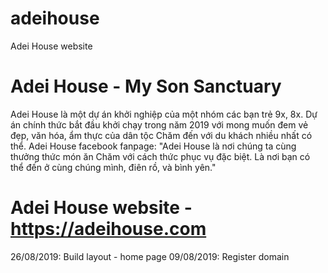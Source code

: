 # adeihouse
Adei House website

# Adei House - My Son Sanctuary
Adei House là một dự án khởi nghiệp của một nhóm các bạn trẻ 9x, 8x. Dự án chính thức bắt đầu khởi chạy trong năm 2019 với mong muốn đem vẻ đẹp, văn hóa, ẩm thực của dân tộc Chăm đến với du khách nhiều nhất có thể.
Adei House facebook fanpage: "Adei House là nơi chúng ta cùng thưởng thức món ăn Chăm với cách thức phục vụ đặc biệt. Là nơi bạn có thể đến ở cùng chúng mình, điên rồ, và bình yên."

# Adei House website - https://adeihouse.com
26/08/2019: Build layout - home page
09/08/2019: Register domain
